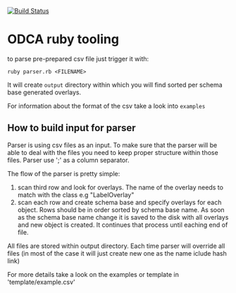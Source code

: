[![Build Status](https://travis-ci.com/THCLab/odca-ruby.svg?branch=master)](https://travis-ci.com/THCLab/odca-ruby)

# ODCA ruby tooling


to parse pre-prepared csv file just trigger it with:

    ruby parser.rb <FILENAME>

It will create `output` directory within which you will find sorted per schema base generated overlays.

For information about the format of the csv take a look into `examples`

## How to build input for parser

Parser is using csv files as an input. To make sure that the parser will be able to deal with the files you need to keep proper structure within those files. Parser use ';' as a column separator.

The flow of the parser is pretty simple:

1) scan third row and look for overlays. The name of the overlay needs to match with the class e.g "LabelOverlay"
2) scan each row and create schema base and specify overlays for each object. Rows should be in order sorted by schema base name. As soon as the schema base name change it is saved to the disk with all overlays and new object is created. It continues that process until eaching end of file.

All files are stored within output directory. Each time parser will override all files (in most of the case it will just create new one as the name iclude hash link)

For more details take a look on the examples or template in 'template/example.csv'
